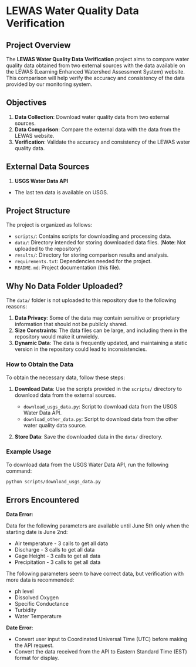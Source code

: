 # LEWAS Water Quality Data Verification

## Project Overview

The **LEWAS Water Quality Data Verification** project aims to compare water quality data obtained from two external sources with the data available on the LEWAS (Learning Enhanced Watershed Assessment System) website. This comparison will help verify the accuracy and consistency of the data provided by our monitoring system.

## Objectives

1. **Data Collection**: Download water quality data from two external sources.
2. **Data Comparison**: Compare the external data with the data from the LEWAS website.
3. **Verification**: Validate the accuracy and consistency of the LEWAS water quality data.

## External Data Sources

1. **USGS Water Data API**

- The last ten data is available on USGS.

## Project Structure

The project is organized as follows:

- `scripts/`: Contains scripts for downloading and processing data.
- `data/`: Directory intended for storing downloaded data files. (**Note**: Not uploaded to the repository)
- `results/`: Directory for storing comparison results and analysis.
- `requirements.txt`: Dependencies needed for the project.
- `README.md`: Project documentation (this file).

## Why No Data Folder Uploaded?

The `data/` folder is not uploaded to this repository due to the following reasons:

1. **Data Privacy**: Some of the data may contain sensitive or proprietary information that should not be publicly shared.
2. **Size Constraints**: The data files can be large, and including them in the repository would make it unwieldy.
3. **Dynamic Data**: The data is frequently updated, and maintaining a static version in the repository could lead to inconsistencies.

### How to Obtain the Data

To obtain the necessary data, follow these steps:

1. **Download Data**: Use the scripts provided in the `scripts/` directory to download data from the external sources.

   - `download_usgs_data.py`: Script to download data from the USGS Water Data API.
   - `download_other_data.py`: Script to download data from the other water quality data source.

2. **Store Data**: Save the downloaded data in the `data/` directory.

### Example Usage

To download data from the USGS Water Data API, run the following command:

```sh
python scripts/download_usgs_data.py
```

## Errors Encountered

**Data Error:**

Data for the following parameters are available until June 5th only when the starting date is June 2nd:

- Air temperature - 3 calls to get all data
- Discharge - 3 calls to get all data
- Gage Height - 3 calls to get all data
- Precipitation - 3 calls to get all data

The following parameters seem to have correct data, but verification with more data is recommended:

- ph level
- Dissolved Oxygen
- Specific Conductance
- Turbidity
- Water Temperature

**Date Error:**

- Convert user input to Coordinated Universal Time (UTC) before making the API request.
- Convert the data received from the API to Eastern Standard Time (EST) format for display.
